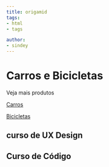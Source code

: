```yaml
---
title: origamid
tags:
- html
- tags

author:
- sindey
---
```


<body class="codigo">

<h1 id="introducao"> Carros e Bicicletas </h1> 

<p> Veja mais <a>produtos</a> </p>

<a class="design" href="/produtos/carros.html" > Carros </a> 

<a class="design grande" href="produtos/bicicletas.html" > Bicicletas </a>

<h2 class="design" >curso de UX Design</h2>

<h2 class="azul grande underline" >Curso de Código</h2>

</body>
